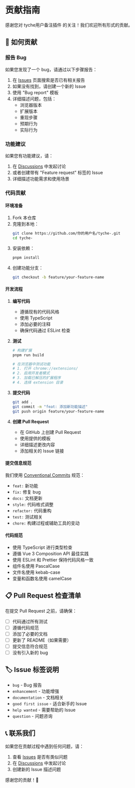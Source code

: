 # 贡献指南

感谢您对 tyche用户备注插件 的关注！我们欢迎所有形式的贡献。

## 🤝 如何贡献

### 报告 Bug

如果您发现了一个 bug，请通过以下步骤报告：

1. 在 [Issues](https://github.com/BOT0618/tyche-/issues) 页面搜索是否已有相关报告
2. 如果没有找到，请创建一个新的 Issue
3. 使用 "Bug report" 模板
4. 详细描述问题，包括：
   - 浏览器版本
   - 扩展版本
   - 重现步骤
   - 预期行为
   - 实际行为

### 功能建议

如果您有功能建议，请：

1. 在 [Discussions](https://github.com/BOT0618/tyche-/discussions) 中发起讨论
2. 或者创建带有 "Feature request" 标签的 Issue
3. 详细描述功能需求和使用场景

### 代码贡献

#### 环境准备

1. Fork 本仓库
2. 克隆到本地：
   ```bash
   git clone https://github.com/你的用户名/tyche-.git
   cd tyche-
   ```
3. 安装依赖：
   ```bash
   pnpm install
   ```
4. 创建功能分支：
   ```bash
   git checkout -b feature/your-feature-name
   ```

#### 开发流程

1. **编写代码**
   - 遵循现有的代码风格
   - 使用 TypeScript
   - 添加必要的注释
   - 确保代码通过 ESLint 检查

2. **测试**
   ```bash
   # 构建扩展
   pnpm run build

   # 在浏览器中测试功能
   # 1. 打开 chrome://extensions/
   # 2. 启用开发者模式
   # 3. 加载已解压的扩展程序
   # 4. 选择 extension 目录
   ```

3. **提交代码**
   ```bash
   git add .
   git commit -m "feat: 添加新功能描述"
   git push origin feature/your-feature-name
   ```

4. **创建 Pull Request**
   - 在 GitHub 上创建 Pull Request
   - 使用提供的模板
   - 详细描述更改内容
   - 添加相关的 Issue 链接

#### 提交信息规范

我们使用 [Conventional Commits](https://www.conventionalcommits.org/) 规范：

- `feat:` 新功能
- `fix:` 修复 bug
- `docs:` 文档更新
- `style:` 代码格式调整
- `refactor:` 代码重构
- `test:` 测试相关
- `chore:` 构建过程或辅助工具的变动

#### 代码规范

- 使用 TypeScript 进行类型检查
- 遵循 Vue 3 Composition API 最佳实践
- 使用 ESLint 和 Prettier 保持代码风格一致
- 组件名使用 PascalCase
- 文件名使用 kebab-case
- 变量和函数名使用 camelCase

## 📋 Pull Request 检查清单

在提交 Pull Request 之前，请确保：

- [ ] 代码通过所有测试
- [ ] 遵循代码规范
- [ ] 添加了必要的文档
- [ ] 更新了 README（如果需要）
- [ ] 提交信息符合规范
- [ ] 没有引入新的 bug

## 🏷️ Issue 标签说明

- `bug` - Bug 报告
- `enhancement` - 功能增强
- `documentation` - 文档相关
- `good first issue` - 适合新手的 Issue
- `help wanted` - 需要帮助的 Issue
- `question` - 问题咨询

## 📞 联系我们

如果您在贡献过程中遇到任何问题，请：

1. 查看 [Issues](https://github.com/BOT0618/tyche-/issues) 是否有类似问题
2. 在 [Discussions](https://github.com/BOT0618/tyche-/discussions) 中发起讨论
3. 创建新的 Issue 描述问题

感谢您的贡献！🎉
